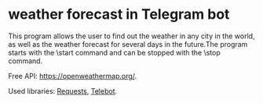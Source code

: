 # weather forecast in Telegram bot

This program allows the user to find out the weather in any city in the world, as well as the weather forecast for several days in the future.The program starts with the \start command and can be stopped with the \stop command.

Free API: https://openweathermap.org/.

Used libraries: [Requests](https://requests.readthedocs.io/en/latest/), [Telebot](https://pypi.org/project/pyTelegramBotAPI/).
